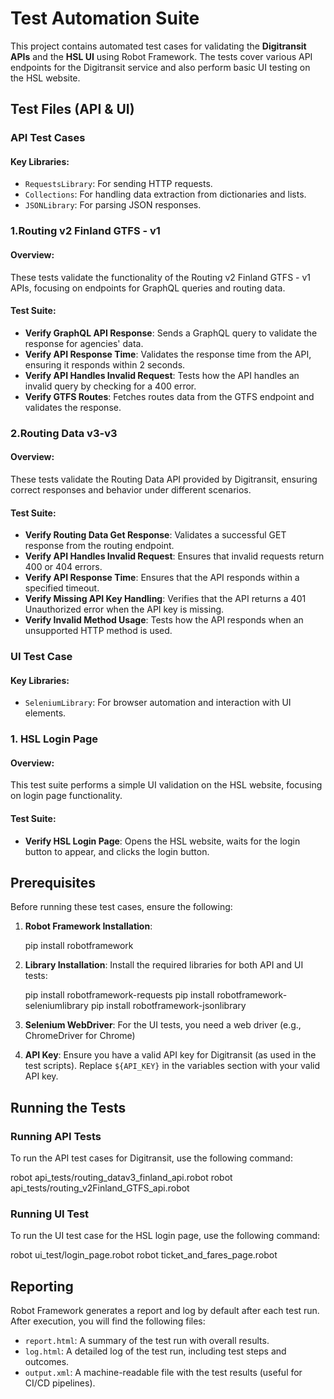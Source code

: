 # Test Automation Suite

This project contains automated test cases for validating the **Digitransit APIs** and the **HSL UI** using Robot Framework. The tests cover various API endpoints for the Digitransit service and also perform basic UI testing on the HSL website.

## Test Files (API & UI)

### API Test Cases

#### Key Libraries:
- `RequestsLibrary`: For sending HTTP requests.
- `Collections`: For handling data extraction from dictionaries and lists.
- `JSONLibrary`: For parsing JSON responses.

### 1.Routing v2 Finland GTFS - v1

#### Overview:
These tests validate the functionality of the Routing v2 Finland GTFS - v1 APIs, focusing on endpoints for GraphQL queries and routing data.

#### Test Suite:
- **Verify GraphQL API Response**: Sends a GraphQL query to validate the response for agencies' data.
- **Verify API Response Time**: Validates the response time from the API, ensuring it responds within 2 seconds.
- **Verify API Handles Invalid Request**: Tests how the API handles an invalid query by checking for a 400 error.
- **Verify GTFS Routes**: Fetches routes data from the GTFS endpoint and validates the response.


### 2.Routing Data v3-v3

#### Overview:
These tests validate the Routing Data API provided by Digitransit, ensuring correct responses and behavior under different scenarios.

#### Test Suite:
- **Verify Routing Data Get Response**: Validates a successful GET response from the routing endpoint.
- **Verify API Handles Invalid Request**: Ensures that invalid requests return 400 or 404 errors.
- **Verify API Response Time**: Ensures that the API responds within a specified timeout.
- **Verify Missing API Key Handling**: Verifies that the API returns a 401 Unauthorized error when the API key is missing.
- **Verify Invalid Method Usage**: Tests how the API responds when an unsupported HTTP method is used.



### UI Test Case

#### Key Libraries:
- `SeleniumLibrary`: For browser automation and interaction with UI elements.
### 1. HSL Login Page

#### Overview:
This test suite performs a simple UI validation on the HSL website, focusing on login page functionality.

#### Test Suite:
- **Verify HSL Login Page**: Opens the HSL website, waits for the login button to appear, and clicks the login button.




## Prerequisites

Before running these test cases, ensure the following:

1. **Robot Framework Installation**:

   pip install robotframework


2. **Library Installation**:
   Install the required libraries for both API and UI tests:


   pip install robotframework-requests
   pip install robotframework-seleniumlibrary
   pip install robotframework-jsonlibrary


3. **Selenium WebDriver**:
   For the UI tests, you need a web driver (e.g., ChromeDriver for Chrome)

4. **API Key**:
   Ensure you have a valid API key for Digitransit (as used in the test scripts). Replace `${API_KEY}` in the variables section with your valid API key.

## Running the Tests

### Running API Tests

To run the API test cases for Digitransit, use the following command:

robot api_tests/routing_datav3_finland_api.robot
robot api_tests/routing_v2Finland_GTFS_api.robot



### Running UI Test

To run the UI test case for the HSL login page, use the following command:


robot ui_test/login_page.robot
robot ticket_and_fares_page.robot

## Reporting

Robot Framework generates a report and log by default after each test run. After execution, you will find the following files:

- `report.html`: A summary of the test run with overall results.
- `log.html`: A detailed log of the test run, including test steps and outcomes.
- `output.xml`: A machine-readable file with the test results (useful for CI/CD pipelines).

